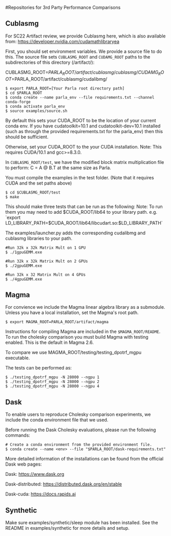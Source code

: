 #Repositories for 3rd Party Performance Comparisons

## Cublasmg

For SC22 Artifact review, we provide Cublasmg here, which is also available from: https://developer.nvidia.com/cudamathlibraryea

First, you should set environment variables. We provide a source file to do this.
The source file sets `CUBLASMG_ROOT` and `CUDAMG_ROOT` paths to the
subdirectories of this directory (/artifact/):

CUBLASMG_ROOT=$PARLA_ROOT/artifact/cublasmg/cublasmg/
CUDAMG_ROOT=$PARLA_ROOT/artifact/cublasmg/cudalibmg/

```
$ export PARLA_ROOT=[Your Parla root directory path]
$ cd $PARLA_ROOT
$ conda create --name parla_env --file requirements.txt --channel conda-forge
$ conda activate parla_env
$ source examples/source.sh
```

By default this sets your CUDA_ROOT to be the location of your current conda env.
If you have cudatoolkit=10.1 and cudatoolkit-dev=10.1 installed (such as through the provided requirements.txt for the parla_env) then this should be sufficient.

Otherwise, set your CUDA_ROOT to the your CUDA installation.
Note: This requires CUDA/10.1 and gcc>=8.3.0.

In `CUBLASMG_ROOT/test`, we have the modified block matrix multiplication file
to perform: C = A @ B.T at the same size as Parla.

You must compile the examples in the test folder.
(Note that it requires CUDA and the set paths above)

```
$ cd $CUBLASMG_ROOT/test
$ make
```

This should make three tests that can be run as the following:
Note: To run them you may need to add $CUDA_ROOT/lib64 to your library path.
e.g. `export LD_LIBRARY_PATH=$CUDA_ROOT/lib64/libcudart.so:$LD_LIBRARY_PATH`

The examples/launcher.py adds the corresponding cudalibmg and cublasmg
libraries to your path.

```
#Run 32k x 32k Matrix Mult on 1 GPU
$ ./1gpuGEMM.exe

#Run 32k x 32k Matrix Mult on 2 GPUs
$ ./2gpuGEMM.exe

#Run 32k x 32 Matrix Mult on 4 GPUs
$ ./4gpuGEMM.exe
```

## Magma

For convience we include the Magma linear algebra library as a submodule.
Unless you have a local installation, set the Magma's root path.

```
$ export MAGMA_ROOT=PARLA_ROOT/artifact/magma
```

Instructions for compiling Magma are included in the `$MAGMA_ROOT/README`.
To run the cholesky comparison you must build Magma with testing enabled.
This is the default in Magma 2.6.

To compare we use MAGMA_ROOT/testing/testing_dpotrf_mgpu executable.

The tests can be performed as:

```
$ ./testing_dpotrf_mgpu -N 28000 --ngpu 1
$ ./testing_dpotrf_mgpu -N 28000 --ngpu 2
$ ./testing_dpotrf_mgpu -N 28000 --ngpu 4
```


## Dask

To enable users to reproduce Cholesky comparison experiments, we include the conda
environment file that we used.

Before running the Dask Cholesky evaluations, please run the following commands:

```
# Create a conda environment from the provided environment file.
$ conda create --name <env> --file "$PARLA_ROOT/dask-requirements.txt"
```

More detailed information of the installations can be found from the official
Dask web pages:

Dask: https://www.dask.org

Dask-distributed: https://distributed.dask.org/en/stable

Dask-cuda: https://docs.rapids.ai


## Synthetic

Make sure examples/synthetic/sleep module has been installed. See the README in
examples/synthetic for more details and setup.


